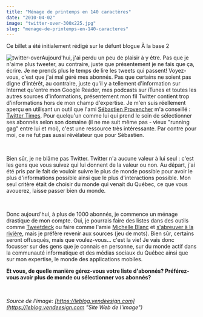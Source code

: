 ```yaml
---
title: "Ménage de printemps en 140 caractères"
date: "2010-04-02"
image: "twitter-over-300x225.jpg"
slug: "menage-de-printemps-en-140-caracteres"
---
```


Ce billet a été initialement rédigé sur le défunt blogue À la base 2

![](images/twitter-over-300x225.jpg "twitter-over")Aujourd'hui, j'ai perdu un peu de plaisir à y être. Pas que je n'aime plus tweeter, au contraire, juste que présentement je ne fais que ça, écrire. Je ne prends plus le temps de lire les tweets qui passent! Voyez-vous, c'est que j'ai mal géré mes abonnés. Pas que certains ne soient pas digne d'intérêt, au contraire, juste qu'il y a tellement d'information sur Internet qu'entre mon Google Reader, mes podcasts sur iTunes et toutes les autres sources d'informations, présentement mon fil Twitter contient trop d'informations hors de mon champ d'expertise. Je m'en suis réellement aperçu en utilisant un outil que l'ami [Sébastien Provencher](https://blogs.praized.com/seb/ "Blogue de Sébastien Provencher") m'a conseillé : [Twitter Times](https://www.twittertim.es/ "Site Web de Twitter Times"). Pour quelqu'un comme lui qui prend le soin de sélectionner ses abonnés selon son domaine (il ne me suit même pas - vieux "running gag" entre lui et moi), c'est une ressource très intéressante. Par contre pour moi, ce ne fut pas aussi révélateur que pour Sébastien.

 

Bien sûr, je ne blâme pas Twitter. Twitter n'a aucune valeur à lui seul : c'est les gens que vous suivez qui lui donnent de la valeur ou non. Au départ, j'ai été pris par le fait de vouloir suivre le plus de monde possible pour avoir le plus d'informations possible ainsi que le plus d'interactions possible. Mon seul critère était de choisir du monde qui venait du Québec, ce que vous avouerez, laisse passer bien du monde.

 

Donc aujourd'hui, à plus de 1000 abonnés, je commence un ménage drastique de mon compte. Oui, je pourrais faire des listes dans des outils comme [Tweetdeck](https://www.tweetdeck.com/ "Site Web de Tweetdeck") ou faire comme l'amie [Michelle Blanc](https://www.michelleblanc.com/ "Blogue de Michelle Blanc") et [s'abreuver à la rivière](https://www.michelleblanc.com/2009/02/03/a-propos-ethique-de-twitter/ "Billet de Michelle Blanc présentant sa façon de penser sur Twitter"), mais je préfère revenir aux sources (jeu de mots). Bien sûr, certains seront offusqués, mais que voulez-vous... c'est la vie! Je vais donc focusser sur des gens que je connais en personne, sur du monde actif dans la communauté informatique et des médias sociaux du Québec ainsi que sur mon expertise, le monde des applications mobiles.

**Et vous, de quelle manière gérez-vous votre liste d'abonnés? Préférez-vous avoir plus de monde ou sélectionner vos abonnés?**

 

_Source de l'image: [https://leblog.vendeesign.com](https://leblog.vendeesign.com "Site Web de l'image")_

